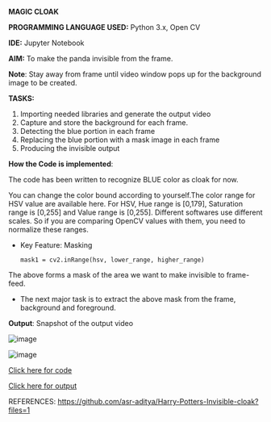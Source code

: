 **MAGIC CLOAK**

**PROGRAMMING LANGUAGE USED:** Python 3.x, Open CV

**IDE:** Jupyter Notebook

**AIM:** To make the panda invisible from the frame. 

__Note__: Stay away from frame until video window pops up for the background image to be created.

__TASKS:__
1. Importing needed libraries and generate the output video
2. Capture and store the background for each frame.
3. Detecting the blue portion in each frame
4. Replacing the blue portion with a mask image in each frame
5. Producing the invisible output

__How the Code is implemented__: 

The code has been written to recognize BLUE color as cloak for now.

You can change the color bound according to yourself.The color range for HSV value are available here. For HSV, Hue range is [0,179], Saturation range is [0,255] and Value range is [0,255]. Different softwares use different scales. So if you are comparing OpenCV values with them, you need to normalize these ranges.

* Key Feature: Masking
  ```
  mask1 = cv2.inRange(hsv, lower_range, higher_range)
  ```
The above forms a mask of the area we want to make invisible to frame-feed.

* The next major task is to extract the above mask from the frame, background and foreground.

__Output__: Snapshot of the output video

![image](https://user-images.githubusercontent.com/38240162/75841371-7a4c9080-5dc5-11ea-890d-92d36aa0b6a6.png)

![image](https://user-images.githubusercontent.com/38240162/75841467-b253d380-5dc5-11ea-8d13-7fbbc71bbfea.png)



[Click here for code](https://github.com/ktyagi12/OpenCV/tree/master/Magic%20Cloak/code)

[Click here for output](https://github.com/ktyagi12/OpenCV/tree/master/Magic%20Cloak/output)

REFERENCES: https://github.com/asr-aditya/Harry-Potters-Invisible-cloak?files=1
